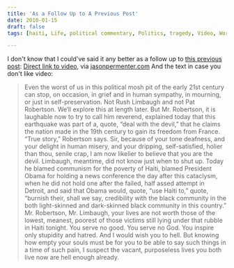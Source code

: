 ```yaml
---
title: 'As a Follow Up to A Previous Post'
date: 2010-01-15
draft: false
tags: [haiti, Life, political commentary, Politics, tragedy, Video, World News]

---
```


I don't know that I could've said it any better as a follow up to [this previous post](https://chrisenns.com/2010/01/14/christians-give-christians-a-bad-name/):  [Direct link to video](http://www.youtube.com/watch?v=zPoWOw8Jm5w), via [jasonpermenter.com](http://jasonpermenter.com/post/334555417/countdown10) And the text in case you don't like video:

> Even the worst of us in this political mosh pit of the early 21st century can stop, on occasion, in grief and in human sympathy, in mourning, or just in self-preservation. Not Rush Limbaugh and not Pat Robertson. We‘ll explore this at length later. But Mr. Robertson, it is laughable now to try to call him reverend, explained today that this earthquake was part of a, quote, “deal with the devil,” that he claims the nation made in the 19th century to gain its freedom from France. “True story,” Robertson says. Sir, because of your tone deafness, and your delight in human misery, and your dripping, self-satisfied, holier than thou, senile crap, I am now likelier to believe that you are the devil. Limbaugh, meantime, did not know just when to shut up. Today he blamed communism for the poverty of Haiti, blamed President Obama for holding a news conference the day after this cataclysm, when he did not hold one after the failed, half assed attempt in Detroit, and said that Obama would, quote, “use Haiti to,” quote, “burnish their, shall we say, credibility with the black community in the both light-skinned and dark-skinned black community in this country.” Mr. Robertson, Mr. Limbaugh, your lives are not worth those of the lowest, meanest, poorest of those victims still lying under that rubble in Haiti tonight. You serve no good. You serve no God. You inspire only stupidity and hatred. And I would wish you to hell. But knowing how empty your souls must be for you to be able to say such things in a time of such pain, I suspect the vacant, purposeless lives you both live now are hell enough already.